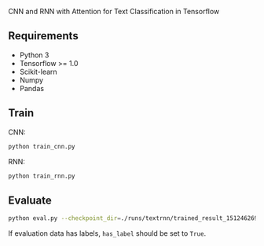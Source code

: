 CNN and RNN with Attention for Text Classification in Tensorflow

## Requirements

* Python 3
* Tensorflow >= 1.0
* Scikit-learn
* Numpy
* Pandas

## Train
CNN: 
```bash
python train_cnn.py
```
RNN:
```bash
python train_rnn.py
```

## Evaluate
```bash
python eval.py --checkpoint_dir=./runs/textrnn/trained_result_1512462690/checkpoints --model_type=RNN
```
If evaluation data has labels, `has_label` should be set to `True`.
